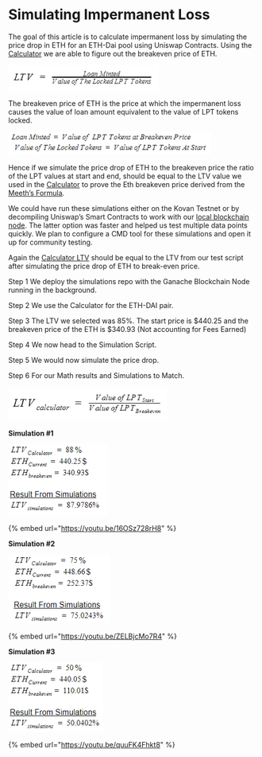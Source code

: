 # Simulating Impermanent Loss

The goal of this article is to calculate impermanent loss by simulating the price drop in ETH for an ETH-Dai pool using Uniswap Contracts. Using the [Calculator](https://testnet.unbound.finance/calculator) we are able to figure out the breakeven price of ETH.

![](.gitbook/assets/image%20%284%29.png)

The breakeven price of ETH is the price at which the impermanent loss causes the value of loan amount equivalent to the value of LPT tokens locked.

![](.gitbook/assets/image%20%281%29.png)

Hence if we simulate the price drop of ETH to the breakeven price the ratio of the LPT values at start and end, should be equal to the LTV value we used in the [Calculator](https://testnet.unbound.finance/calculator) to prove the Eth breakeven price derived from the [Meeth’s Formula](https://docs.google.com/document/u/1/d/1wR1QhUiZ1kjHnai35de9F5bh-fes0_0bllV13QZzR2s/edit).

We could have run these simulations either on the Kovan Testnet or by decompiling Uniswap’s Smart Contracts to work with our [local blockchain node](https://www.trufflesuite.com/ganache). The latter option was faster and helped us test multiple data points quickly. We plan to configure a CMD tool for these simulations and open it up for community testing.

Again the  [Calculator LTV](https://testnet.unbound.finance/calculator/)  should be equal to the LTV from our test script after simulating the price drop of ETH to break-even price.

Step 1 We deploy the simulations repo with the Ganache Blockchain Node running in the background.

Step 2 We use the Calculator for the ETH-DAI pair.

Step 3 The LTV we selected was 85%. The start price is $440.25 and the breakeven price of the ETH is $340.93 \(Not accounting for Fees Earned\)

Step 4 We now head to the Simulation Script. 

Step 5 We would now simulate the price drop. 

Step 6 For our Math results and Simulations to Match.

![](.gitbook/assets/image%20%282%29.png)



**Simulation \#1**

![](.gitbook/assets/image%20%285%29.png)

{% embed url="https://youtu.be/16OSz728rH8" %}

**Simulation \#2**

![](.gitbook/assets/image%20%283%29.png)

{% embed url="https://youtu.be/ZELBjcMo7R4" %}

**Simulation \#3**

![](.gitbook/assets/image.png)

{% embed url="https://youtu.be/quuFK4Fhkt8" %}



  
  
   


